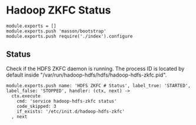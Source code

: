 
# Hadoop ZKFC Status

    module.exports = []
    module.exports.push 'masson/bootstrap'
    module.exports.push require('./index').configure

## Status

Check if the HDFS ZKFC daemon is running. The process ID is located by default
inside "/var/run/hadoop-hdfs/hdfs/hadoop-hdfs-zkfc.pid".

    module.exports.push name: 'HDFS ZKFC # Status', label_true: 'STARTED', label_false: 'STOPPED', handler: (ctx, next) ->
      ctx.execute
        cmd: 'service hadoop-hdfs-zkfc status'
        code_skipped: 3
        if_exists: '/etc/init.d/hadoop-hdfs-zkfc'
      , next
